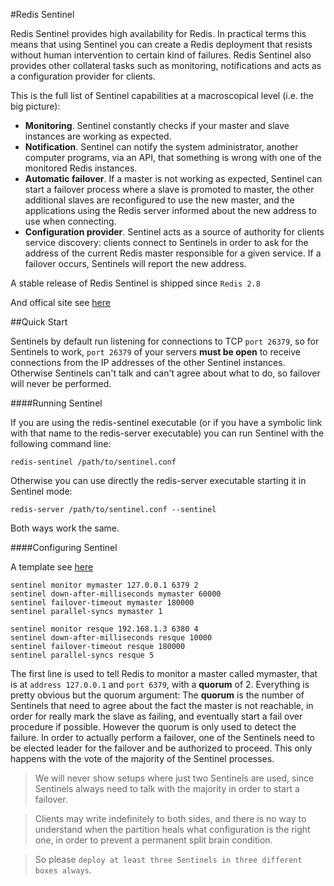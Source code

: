 #Redis Sentinel

Redis Sentinel provides high availability for Redis. In practical terms this means that using Sentinel you can create a Redis deployment that resists without human intervention to certain kind of failures.
Redis Sentinel also provides other collateral tasks such as monitoring, notifications and acts as a configuration provider for clients.

This is the full list of Sentinel capabilities at a macroscopical level (i.e. the big picture):
* **Monitoring**. Sentinel constantly checks if your master and slave instances are working as expected.
* **Notification**. Sentinel can notify the system administrator, another computer programs, via an API, that something is wrong with one of the monitored Redis instances.
* **Automatic failover**. If a master is not working as expected, Sentinel can start a failover process where a slave is promoted to master, the other additional slaves are reconfigured to use the new master, and the applications using the Redis server informed about the new address to use when connecting.
* **Configuration provider**. Sentinel acts as a source of authority for clients service discovery: clients connect to Sentinels in order to ask for the address of the current Redis master responsible for a given service. If a failover occurs, Sentinels will report the new address.

A stable release of Redis Sentinel is shipped since `Redis 2.8`

And offical site see [here](http://redis.io/topics/sentinel)

##Quick Start

Sentinels by default run listening for connections to TCP `port 26379`, so for Sentinels to work, `port 26379` of your servers **must be open** to receive connections from the IP addresses of the other Sentinel instances. Otherwise Sentinels can't talk and can't agree about what to do, so failover will never be performed.

####Running Sentinel

If you are using the redis-sentinel executable (or if you have a symbolic link with that name to the redis-server executable) you can run Sentinel with the following command line:

```
redis-sentinel /path/to/sentinel.conf
```

Otherwise you can use directly the redis-server executable starting it in Sentinel mode:

```
redis-server /path/to/sentinel.conf --sentinel
```

Both ways work the same.

####Configuring Sentinel

A template see [here](sentinel.conf)

```
sentinel monitor mymaster 127.0.0.1 6379 2
sentinel down-after-milliseconds mymaster 60000
sentinel failover-timeout mymaster 180000
sentinel parallel-syncs mymaster 1

sentinel monitor resque 192.168.1.3 6380 4
sentinel down-after-milliseconds resque 10000
sentinel failover-timeout resque 180000
sentinel parallel-syncs resque 5
```

The first line is used to tell Redis to monitor a master called mymaster, that is at `address 127.0.0.1` and `port 6379`, with a **quorum** of 2. Everything is pretty obvious but the quorum argument:
The **quorum** is the number of Sentinels that need to agree about the fact the master is not reachable, in order for really mark the slave as failing, and eventually start a fail over procedure if possible.
However the quorum is only used to detect the failure. In order to actually perform a failover, one of the Sentinels need to be elected leader for the failover and be authorized to proceed. This only happens with the vote of the majority of the Sentinel processes.

> We will never show setups where just two Sentinels are used, since Sentinels always need to talk with the majority in order to start a failover.

> Clients may write indefinitely to both sides, and there is no way to understand when the partition heals what configuration is the right one, in order to prevent a permanent split brain condition.

> So please `deploy at least three Sentinels in three different boxes always`.
